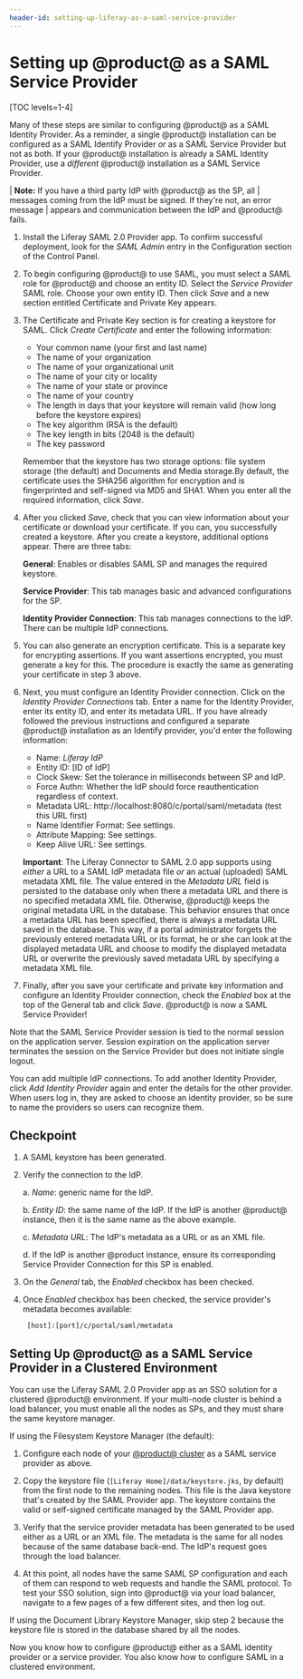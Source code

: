 ```yaml
---
header-id: setting-up-liferay-as-a-saml-service-provider
---
```


# Setting up @product@ as a SAML Service Provider

[TOC levels=1-4]

Many of these steps are similar to configuring @product@ as a SAML Identity
Provider. As a reminder, a single @product@ installation can be configured as a
SAML Identify Provider *or* as a SAML Service Provider but not as both. If your
@product@ installation is already a SAML Identity Provider, use a *different*
@product@ installation as a SAML Service Provider.

| **Note:** If you have a third party IdP with @product@ as the SP, all
| messages coming from the IdP must be signed. If they're not, an error message
| appears and communication between the IdP and @product@ fails.

1.  Install the Liferay SAML 2.0 Provider app. To confirm successful deployment,
    look for the *SAML Admin* entry in the Configuration section of the Control
    Panel.

2.  To begin configuring @product@ to use SAML, you must select a SAML role for
    @product@ and choose an entity ID. Select the *Service Provider* SAML role.
    Choose your own entity ID. Then click *Save* and a new section entitled
    Certificate and Private Key appears.

3.  The Certificate and Private Key section is for creating a keystore for SAML.
    Click *Create Certificate* and enter the following information:

    - Your common name (your first and last name)
    - The name of your organization
    - The name of your organizational unit
    - The name of your city or locality
    - The name of your state or province
    - The name of your country
    - The length in days that your keystore will remain valid (how long before
      the keystore expires)
    - The key algorithm (RSA is the default)
    - The key length in bits (2048 is the default)
    - The key password

    Remember that the keystore has two storage options: file system storage (the
    default) and Documents and Media storage.By default, the certificate uses
    the SHA256 algorithm for encryption and is fingerprinted and self-signed via
    MD5 and SHA1. When you enter all the required information, click *Save*.

4.  After you clicked *Save*, check that you can view information about your
    certificate or download your certificate. If you can, you successfully
    created a keystore. After you create a keystore, additional options
    appear. There are three tabs:

    **General**: Enables or disables SAML SP and manages the required
    keystore.
 
    **Service Provider**: This tab manages basic and advanced configurations for
    the SP.
 
    **Identity Provider Connection**: This tab manages connections to the IdP.
    There can be multiple IdP connections.

5.  You can also generate an encryption certificate. This is a separate key for
    encrypting assertions. If you want assertions encrypted, you must generate
    a key for this. The procedure is exactly the same as generating your
    certificate in step 3 above. 

5.  Next, you must configure an Identity Provider connection. Click on the
    *Identity Provider Connections* tab. Enter a name for the Identity Provider,
    enter its entity ID, and enter its metadata URL. If you have already
    followed the previous instructions and configured a separate @product@
    installation as an Identify provider, you'd enter the following information:

    - Name: *Liferay IdP*
    - Entity ID: [ID of IdP]
	- Clock Skew: Set the tolerance in milliseconds between SP and IdP.
	- Force Authn: Whether the IdP should force reauthentication regardless of
      context.
    - Metadata URL: http://localhost:8080/c/portal/saml/metadata (test this URL
      first)
	- Name Identifier Format: See settings. 
	- Attribute Mapping: See settings. 
	- Keep Alive URL: See settings. 

    **Important**: The Liferay Connector to SAML 2.0 app supports using *either*
    a URL to a SAML IdP metadata file *or* an actual (uploaded) SAML metadata
    XML file. The value entered in the *Metadata URL* field is persisted to the
    database only when there a metadata URL and there is no specified metadata
    XML file. Otherwise, @product@ keeps the original metadata URL in the
    database. This behavior ensures that once a metadata URL has been specified,
    there is always a metadata URL saved in the database. This way, if a portal
    administrator forgets the previously entered metadata URL or its format, he
    or she can look at the displayed metadata URL and choose to modify the
    displayed metadata URL or overwrite the previously saved metadata URL by
    specifying a metadata XML file.

6.  Finally, after you save your certificate and private key information and
    configure an Identity Provider connection, check the *Enabled* box at the top
    of the General tab and click *Save*. @product@ is now a SAML Service Provider!

Note that the SAML Service Provider session is tied to the normal session on
the application server. Session expiration on the application server terminates
the session on the Service Provider but does not initiate single logout. 

You can add multiple IdP connections. To add another Identity Provider, click
*Add Identity Provider* again and enter the details for the other provider. When
users log in, they are asked to choose an identity provider, so be sure to name
the providers so users can recognize them. 

## Checkpoint

1. A SAML keystore has been generated.

2. Verify the connection to the IdP. 

    a.  *Name*: generic name for the IdP. 
 
    b.  *Entity ID*: the same name of the IdP. If the IdP is another @product@
        instance, then it is the same name as the above example. 

    c. *Metadata URL*: The IdP's metadata as a URL or as an XML file.

    d. If the IdP is another @product instance, ensure its corresponding
    Service Provider Connection for this SP is enabled.

3. On the *General* tab, the *Enabled* checkbox has been checked.

4. Once *Enabled* checkbox has been checked, the service provider's metadata
   becomes available:

        [host]:[port]/c/portal/saml/metadata

## Setting Up @product@ as a SAML Service Provider in a Clustered Environment

You can use the Liferay SAML 2.0 Provider app as an SSO solution for a
clustered @product@ environment. If your multi-node cluster is behind a load
balancer, you must enable all the nodes as SPs, and they must share the
same keystore manager. 

If using the Filesystem Keystore Manager (the default):

1.  Configure each node of your 
    [@product@ cluster](/docs/7-2/deployment/-/knowledge_base/deployment/liferay-clustering) 
    as a SAML service provider as above. 

2.  Copy the keystore file (`[Liferay Home]/data/keystore.jks`, by default) from
    the first node to the remaining nodes. This file is the Java keystore that's
    created by the SAML Provider app. The keystore contains the valid or
    self-signed certificate managed by the SAML Provider app.

3.  Verify that the service provider metadata has been generated to be used
    either as a URL or an XML file. The metadata is the same for all nodes
    because of the same database back-end. The IdP's request goes through the
    load balancer.

4.  At this point, all  nodes have the same SAML SP configuration and each of
    them can respond to web requests and handle the SAML protocol. To test your
    SSO solution, sign into @product@ via your load balancer, navigate to a few
    pages of a few different sites, and then log out.

If using the Document Library Keystore Manager, skip step 2 because the keystore
file is stored in the database shared by all the nodes.

Now you know how to configure @product@ either as a SAML identity provider
or a service provider. You also know how to configure SAML in a
clustered environment. 
